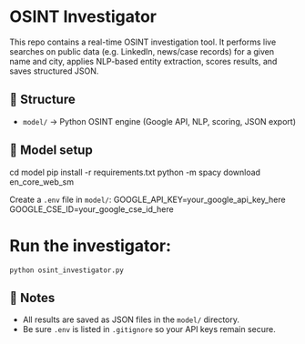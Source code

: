 # OSINT Investigator

This repo contains a real-time OSINT investigation tool. It performs live searches on public data (e.g. LinkedIn, news/case records) for a given name and city, applies NLP-based entity extraction, scores results, and saves structured JSON.

## 📂 Structure
- `model/` → Python OSINT engine (Google API, NLP, scoring, JSON export)


## 🚀 Model setup
cd model
pip install -r requirements.txt
python -m spacy download en_core_web_sm

Create a `.env` file in `model/`:
    GOOGLE_API_KEY=your_google_api_key_here
    GOOGLE_CSE_ID=your_google_cse_id_here


# Run the investigator:
    python osint_investigator.py

    
## 📝 Notes
- All results are saved as JSON files in the `model/` directory.
- Be sure `.env` is listed in `.gitignore` so your API keys remain secure.






